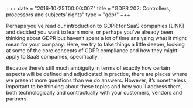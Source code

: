 +++
date = "2016-10-25T00:00:00Z"
title = "GDPR 202: Controllers, processors and subjects’ rights"
type = "gdpr"
+++

Perhaps you’ve read our introduction to GDPR for SaaS companies [LINK] and decided you want to learn more, or perhaps you’ve already been thinking about GDPR but haven’t spent a lot of time analyzing what it might mean for your company. Here, we try to take things a little deeper, looking at some of the core concepts of GDPR compliance and how they might apply to SaaS companies, specifically.

Because there’s still much ambiguity in terms of exactly how certain aspects will be defined and adjudicated in practice, there are places where we present more questions than we do answers. However, it’s nonetheless important to be thinking about these topics and how you’ll address them, both technologically and contractually with your customers, vendors and partners.
